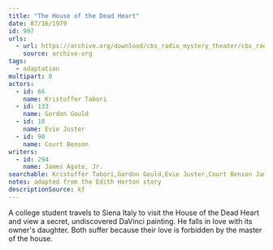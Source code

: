 ```yaml
---
title: "The House of the Dead Heart"
date: 07/16/1979
id: 997
urls: 
  - url: https://archive.org/download/cbs_radio_mystery_theater/cbs_radio_mystery_theater-0951-1000.zip/cbs_radio_mystery_theater-0951-1000%2Fcbsrmt_0997_the_house_of_the_dead_heart.mp3
    source: archive-org
tags: 
  - adaptation
multipart: 0
actors:  
  - id: 66
    name: Kristoffer Tabori  
  - id: 133
    name: Gordon Gould  
  - id: 10
    name: Evie Juster  
  - id: 90
    name: Court Benson
writers:  
  - id: 294
    name: James Agate, Jr.
searchable: Kristoffer Tabori,Gordon Gould,Evie Juster,Court Benson James Agate, Jr.
notes: adapted from the Edith Horton story
descriptionSource: kf
---
```

A college student travels to Siena Italy to visit the House of the Dead Heart and view a secret, undiscovered DaVinci painting. He falls in love with its owner's daughter. Both suffer because their love is forbidden by the master of the house.